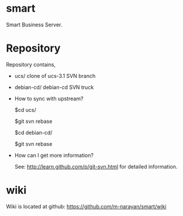 smart
=====

Smart Business Server.

Repository
==========

Repository contains,

* ucs/ clone of ucs-3.1 SVN branch

* debian-cd/ debian-cd SVN truck

* How to sync with upstream?

   $cd ucs/

   $git svn rebase

   $cd debian-cd/

   $git svn rebase

* How can I get more information?

   See: http://learn.github.com/p/git-svn.html for detailed information.

wiki
====

Wiki is located at github: https://github.com/m-narayan/smart/wiki
